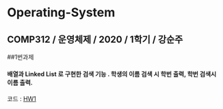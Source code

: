 # Operating-System

## COMP312 / 운영체제 / 2020 / 1학기 / 강순주

##1번과제
#### 배열과 Linked List 로 구현한 검색 기능 . 학생의 이름 검색 시 학번 출력, 학번 검색시 이름 출력.
코드 :  [HW1](https://github.com/dnjsrb0710/Operating-System/blob/main/HW01_2015110899_%EC%9D%B4%EC%9B%90%EA%B7%9C/main.c)
